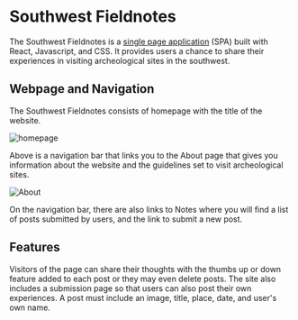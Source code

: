 # Southwest Fieldnotes

The Southwest Fieldnotes is a [single page application](https://en.wikipedia.org/wiki/Single-page_application) (SPA) built with React, Javascript, and CSS. It provides users a chance to share their experiences in visiting archeological sites in the southwest.

## Webpage and Navigation

The Southwest Fieldnotes consists of homepage with the title of the website. 

![homepage](https://i.imgur.com/g6lwZl5.png)

Above is a navigation bar that links you to the About page that gives you information about the website and the guidelines set to visit archeological sites. 

![About](https://i.imgur.com/lAE5RDG.png)

On the navigation bar, there are also links to Notes where you will find a list of posts submitted by users, and the link to submit a new post. 

## Features

Visitors of the page can share their thoughts with the thumbs up or down feature added to each post or they may even delete posts. The site also includes a submission page so that users can also post their own experiences. A post must include an image, title, place, date, and user's own name.

